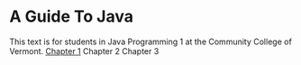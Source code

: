 # A Guide To Java
This text is for students in Java Programming 1 at the Community College of Vermont.
[Chapter 1](ch1.html)
Chapter 2
Chapter 3
